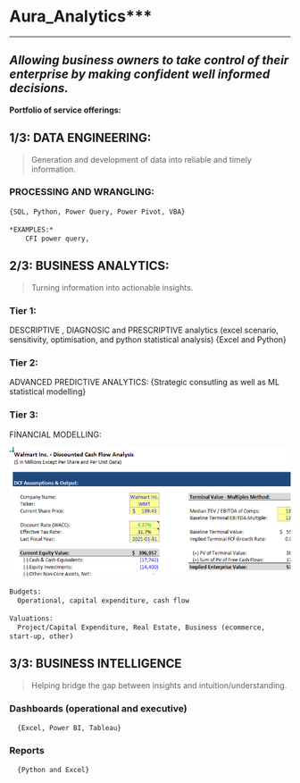 # Aura_Analytics***

---
 *Allowing business owners to take control of their enterprise by making confident well informed decisions.*
---

**Portfolio of service offerings:**

## 1/3: DATA ENGINEERING:
> Generation and development of data into reliable and timely information.
    
  ### PROCESSING AND WRANGLING:
    {SQL, Python, Power Query, Power Pivot, VBA}
    
    *EXAMPLES:*
        CFI power query, 

## 2/3:  BUSINESS ANALYTICS: 
> Turning information into actionable insights.

 ### Tier 1:
  DESCRIPTIVE , DIAGNOSIC and PRESCRIPTIVE analytics (excel scenario, sensitivity, optimisation, and python statistical analysis)
   {Excel and Python}
 ### Tier 2:
  ADVANCED PREDICTIVE ANALYTICS: 
    {Strategic consutling as well as ML statistical modelling} 
 ### Tier 3: 
   FINANCIAL MODELLING:  
  
  ![](/images/Capture.PNG)
  
    Budgets:  
      Operational, capital expenditure, cash flow 
    
    Valuations: 
      Project/Capital Expenditure, Real Estate, Business (ecommerce, start-up, other) 
      
## 3/3: BUSINESS INTELLIGENCE
> Helping bridge the gap between insights and intuition/understanding.

   ### Dashboards (operational and executive)
      {Excel, Power BI, Tableau}
  
   ### Reports 
      {Python and Excel}
      
